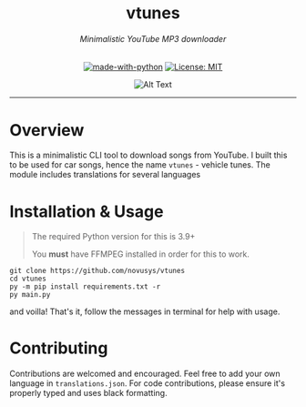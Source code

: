 <div align="center">
<h1>vtunes</h1>
<h6><i>Minimalistic YouTube MP3 downloader</i></h6>

[![made-with-python](https://img.shields.io/badge/Made%20with-Python-1f425f.svg)](https://www.python.org/)
[![License: MIT](https://img.shields.io/badge/License-MIT-yellow.svg)](https://opensource.org/licenses/MIT)

![Alt Text](https://s4.gifyu.com/images/v2adc85054de801bf8.gif)
</div>
<hr>

# Overview

This is a minimalistic CLI tool to download songs from YouTube. I built this to be used for car songs, hence the name
`vtunes` - vehicle tunes. The module includes translations for several languages

# Installation & Usage

> The required Python version for this is 3.9+
> 
> You **must** have FFMPEG installed in order for this to work.

```
git clone https://github.com/novusys/vtunes
cd vtunes
py -m pip install requirements.txt -r
py main.py
```

and voilla! That's it, follow the messages in terminal for help with usage.

# Contributing

Contributions are welcomed and encouraged. Feel free to add your own language in `translations.json`.
For code contributions, please ensure it's properly typed and uses black formatting.